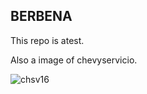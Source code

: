 ## BERBENA

This repo is  atest.

Also a image of chevyservicio.

![chsv16](https://user-images.githubusercontent.com/15077955/34463994-2d0489f2-ee34-11e7-85c8-cbe5c99aff85.jpg)
